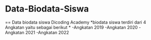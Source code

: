 # Data-Biodata-Siswa
==
Data biodata siswa Dicoding Academy
*biodata siswa terdiri dari 4 Angkatan yaitu sebagai berikut *
-Angkatan 2019
-Angkatan 2020
-Angkatan 2021
-Angkatan 2022
